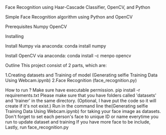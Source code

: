 Face Recognition using Haar-Cascade Classifier, OpenCV, and Python

 Simple Face Recognition algorithm using Python and OpenCV

Prerequisites
  Numpy
  OpenCV

Installing

  Install Numpy via anaconda: conda install numpy

  Install OpenCV via anaconda: conda install -c menpo opencv

Outline
This project consist of 2 parts, which are:

  1.Creating datasets and Training of model (Generating selfie Training Data Using Webcam.ipynb)
  2.Face Recognition (face_recognition.py)
  
  
How to run ?
Make sure have executable permission.
pip install -r requirements.txt
Please make sure that you have folders called 'datasets' and 'trainer' in the same directory. (Optional, I have put the code so it will create if it's not exist.)
Run in the command line the(Generating selfie Training Data Using Webcam.ipynb) for taking your face image as datasets. Don't forget to set  each person's face to unique ID or name  everytime you run to update dataset and training If you have more face to be include,
Lastly, run face_recognition.py



